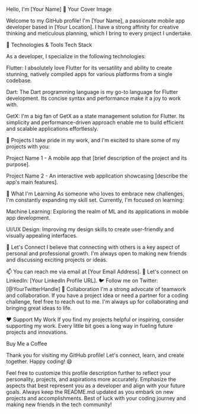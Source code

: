 Hello, I'm [Your Name] 👋
Your Cover Image <!-- Optional: Add a cover image to personalize your profile -->

Welcome to my GitHub profile! I'm [Your Name], a passionate mobile app developer based in [Your Location]. I have a strong affinity for creative thinking and meticulous planning, which I bring to every project I undertake.

🔧 Technologies & Tools
Tech Stack <!-- Optional: Add a badge to showcase your tech stack -->

As a developer, I specialize in the following technologies:

Flutter: I absolutely love Flutter for its versatility and ability to create stunning, natively compiled apps for various platforms from a single codebase.

Dart: The Dart programming language is my go-to language for Flutter development. Its concise syntax and performance make it a joy to work with.

GetX: I'm a big fan of GetX as a state management solution for Flutter. Its simplicity and performance-driven approach enable me to build efficient and scalable applications effortlessly.

🚀 Projects
I take pride in my work, and I'm excited to share some of my projects with you:

Project Name 1 - A mobile app that [brief description of the project and its purpose].

Project Name 2 - An interactive web application showcasing [describe the app's main features].

🌱 What I'm Learning
As someone who loves to embrace new challenges, I'm constantly expanding my skill set. Currently, I'm focused on learning:

Machine Learning: Exploring the realm of ML and its applications in mobile app development.

UI/UX Design: Improving my design skills to create user-friendly and visually appealing interfaces.

💬 Let's Connect
I believe that connecting with others is a key aspect of personal and professional growth. I'm always open to making new friends and discussing exciting projects or ideas.

📫 You can reach me via email at [Your Email Address].
💼 Let's connect on LinkedIn: [Your LinkedIn Profile URL].
🐦 Follow me on Twitter: [@YourTwitterHandle]
🤝 Collaboration
I'm a strong advocate of teamwork and collaboration. If you have a project idea or need a partner for a coding challenge, feel free to reach out to me. I'm always up for collaborating and bringing great ideas to life.

❤️ Support My Work
If you find my projects helpful or inspiring, consider supporting my work. Every little bit goes a long way in fueling future projects and innovations.

<!-- Optional: Add a link to a support page, e.g., Buy Me a Coffee, Patreon -->
Buy Me a Coffee

Thank you for visiting my GitHub profile! Let's connect, learn, and create together. Happy coding! 😄

Feel free to customize this profile description further to reflect your personality, projects, and aspirations more accurately. Emphasize the aspects that best represent you as a developer and align with your future goals. Always keep the README.md updated as you embark on new projects and accomplishments. Best of luck with your coding journey and making new friends in the tech community!
